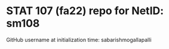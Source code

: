 # STAT 107 (fa22) repo for NetID: sm108

GitHub username at initialization time: sabarishmogallapalli
